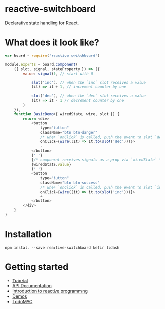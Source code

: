 # reactive-switchboard

Declarative state handling for React.

# What does it look like?

```js
var board = require('reactive-switchboard')

module.exports = board.component(
    ({ slot, signal, stateProperty }) => ({
        value: signal(0, // start with 0

            slot('inc'), // when the `inc` slot receives a value
            (it) => it + 1, // increment counter by one

            slot('dec'), // when the `dec` slot receives a value
            (it) => it - 1 // decrement counter by one
        )
    }),
    function BasicDemo({ wiredState, wire, slot }) {
        return <div>
            <button
                type="button"
                className="btn btn-danger"
                /* when `onClick` is called, push the event to slot `dec` */
                onClick={wire((it) => it.to(slot('dec')))}>
                -
            </button>
            {' '}
            {/* component receives signals as a prop via `wiredState` */}
            {wiredState.value}
            {' '}
            <button
                type="button"
                className="btn btn-success"
                /* when `onClick` is called, push the event to slot `inc` */
                onClick={wire((it) => it.to(slot('inc')))}>
                +
            </button>
        </div>
    }
)

```
# Installation

```
npm install --save reactive-switchboard kefir lodash
```

# Getting started

* [Tutorial](https://medium.com/@ArseAssassin/creating-a-url-router-with-reactive-switchboard-c327538f4518)
* [API Documentation](api.md)
* [Introduction to reactive programming](https://gist.github.com/staltz/868e7e9bc2a7b8c1f754)
* [Demos](examples/demos/)
* [TodoMVC](examples/todomvc/)


